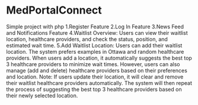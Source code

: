 # MedPortalConnect
Simple project with php
1.Register Feature
2.Log In Feature
3.News Feed and Notifications Feature
4.Waitlist Overview: Users can view their waitlist location, healthcare providers, and check the status, position, and estimated wait time.
5.Add Waitlist Location: Users can add their waitlist location. The system prefers examples in Ottawa and random healthcare providers. When users add a location, it automatically suggests the best top 3 healthcare providers to minimize wait times. However, users can also manage (add and delete) healthcare providers based on their preferences and location.
Note: If users update their location, it will clear and remove their waitlist healthcare providers automatically. The system will then repeat the process of suggesting the best top 3 healthcare providers based on their newly selected location.